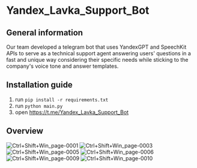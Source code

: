 # Yandex_Lavka_Support_Bot
## General information
Our team developed a telegram bot that uses YandexGPT and SpeechKit APIs to serve as a technical support agent answering users' questions in a fast and unique way considering their specific needs while sticking to the company's voice tone and answer templates.
## Installation guide
1. run `pip install -r requirements.txt`<br>
2. run `python main.py`<br>
3. open https://t.me/Yandex_Lavka_Support_Bot
## Overview
![Ctrl+Shift+Win_page-0001](https://github.com/x-wheel-of-fortune/YandexGPT_Support_Bot_2023/assets/35616551/9199ea78-b875-4450-80b0-ed5f3b66e3ab)
![Ctrl+Shift+Win_page-0003](https://github.com/x-wheel-of-fortune/YandexGPT_Support_Bot_2023/assets/35616551/acd9f5e5-c4ca-4273-a5c2-ae2f60c4e224)
![Ctrl+Shift+Win_page-0005](https://github.com/x-wheel-of-fortune/YandexGPT_Support_Bot_2023/assets/35616551/16797643-9a0e-4691-89c6-085fe1ea1091)
![Ctrl+Shift+Win_page-0006](https://github.com/x-wheel-of-fortune/YandexGPT_Support_Bot_2023/assets/35616551/76df7afd-f25b-4ea8-9dd4-e1a416085903)
![Ctrl+Shift+Win_page-0009](https://github.com/x-wheel-of-fortune/YandexGPT_Support_Bot_2023/assets/35616551/830905e2-1adc-4e64-a004-4b04fb40f656)
![Ctrl+Shift+Win_page-0010](https://github.com/x-wheel-of-fortune/YandexGPT_Support_Bot_2023/assets/35616551/1ad4468f-79d2-4bbf-9ca6-41b739a7db74)


